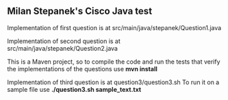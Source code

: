 ## Milan Stepanek's Cisco Java test

Implementation of first question is at src/main/java/stepanek/Question1.java

Implementation of second question is at src/main/java/stepanek/Question2.java

This is a Maven project, so to compile the code and run the tests that verify
the implementations of the questions use __mvn install__

Implementation of third question is at question3/question3.sh
To run it on a sample file use __./question3.sh sample_text.txt__
